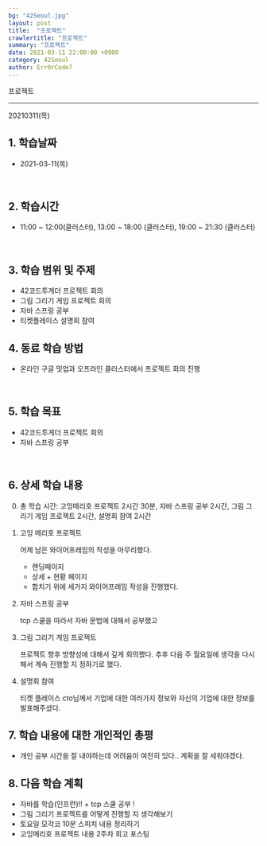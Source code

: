 ```yaml
---
bg: "42Seoul.jpg"
layout: post
title:  "프로젝트"
crawlertitle: "프로젝트"
summary: "프로젝트"
date: 2021-03-11 22:00:00 +0900
category: 42Seoul
author: Err0rCode7
---
```


프로젝트

---

20210311(목)

## 1. 학습날짜

- 2021-03-11(목)
<br>

## 2. 학습시간

- 11:00 ~ 12:00(클러스터), 13:00 ~ 18:00 (클러스터), 19:00 ~ 21:30 (클러스터)
<br>

## 3. 학습 범위 및 주제

- 42코드투게더 프로젝트 회의
- 그림 그리기 게임 프로젝트 회의
- 자바 스프링 공부
- 티켓플레이스 설명회 참여

## 4. 동료 학습 방법

- 온라인 구글 밋업과 오프라인 클러스터에서 프로젝트 회의 진행

<br>

## 5. 학습 목표

- 42코드투게더 프로젝트 회의
- 자바 스프링 공부

<br>

## 6. 상세 학습 내용

0. 총 학습 시간: 고잉메리호 프로젝트 2시간 30분, 자바 스프링 공부 2시간, 그림 그리기 게임 프로젝트 2시간, 설명회 참여 2시간

1. 고잉 메리호 프로젝트

	어제 남은 와이어프레임의 작성을 마무리했다.
	- 랜딩페이지
	- 상세 + 현황 페이지
	- 합치기
	위에 세가지 와이어프레임 작성을 진행했다.

2. 자바 스프링 공부

	tcp 스쿨을 따라서 자바 문법에 대해서 공부했고

3. 그림 그리기 게임 프로젝트

	프로젝트 향후 방향성에 대해서 깊게 회의했다.
	추후 다음 주 월요일에 생각을 다시해서 계속 진행할 지 정하기로 했다.

4. 설명회 참여

	티켓 플레이스 cto님께서 기업에 대한 여러가지 정보와 자신의 기업에 대한 정보를 발표해주셨다.


## 7. 학습 내용에 대한 개인적인 총평

- 개인 공부 시간을 잘 내야하는데 어려움이 여전히 있다.. 계획을 잘 세워야겠다.

## 8. 다음 학습 계획

- 자바를 학습(인프런)!! + tcp 스쿨 공부 !
- 그림 그리기 프로젝트를 어떻게 진행할 지 생각해보기
- 토요일 모각코 10분 스피치 내용 정리하기
- 고잉메리호 프로젝트 내용 2주차 회고 포스팅